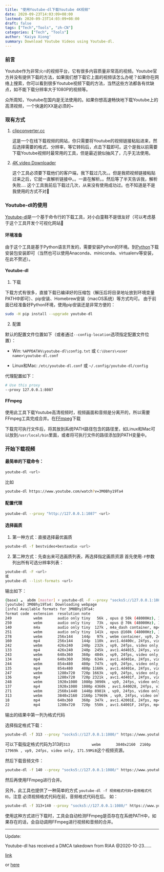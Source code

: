 ```yaml
---
title: "使用Youtube-dl下载Youtube 4K视频"
date: 2020-09-23T14:03:09+08:00
lastmod: 2020-09-23T14:03:09+08:00
draft: false
tags: ["Tech","Tools", "zh-CN"]
categories: ["Tech", "Tools"]
author: 'Kaiya Xiong'
summary: Download Youtube Videos using Youtube-dl.
---
```

### 前言
Youtube作为非常火🔥的视频平台，它有很多内容质量非常高的视频。Youtube官方并没有提供下载的方法，如果我们想下载它上面的视频该怎么办呢？如果你在网络上搜索，你可以看到很多Youtube视频下载的方法，当然这些方法都各有优缺点，如不能下载分辨率大于1080P的视频等。

众所周知，Youtube在国内是无法使用的。如果你想高速畅快地下载Youtube上的高清视频，一个快速的XX是必须的~

### 现有方式
1. [clipconverter.cc](http://www.clipconverter.cc/) 

    这是一个在线下载视频的网站，你只需要将Youtube的视频链接粘贴进来，然后选择需要的格式、分辨率，等它转码后，点击下载即可。这个是我以前需要下载Youtube视频时最常用的工具，但是最近貌似抽风了，几乎无法使用。
2. [4K video Downloader](https://www.4kdownload.com/) 

    这个工具必须要下载他们的客户端，我下载过几次。。但是我把视频链接粘贴过来之后，它就一直解析链接中。。一直在解析。。然后等了半天告诉我，解析失败.... 这个工具我前后下载过几次，从来没有使用成功过。也不知道是不是我使用的方式不对🌚
    
### Youtube-dl的使用
[Youtube-dl](https://github.com/ytdl-org/youtube-dl)是一个基于命令行的下载工具，对小白童鞋不是很友好（可以考虑基于这个工具开发个可视化网站🤣
#### 环境准备
由于这个工具是基于Python语言开发的，需要安装Python的环境。到[Python](https://www.python.org/)下载安装包安装即可（当然也可以使用Anaconda、miniconda、virtualenv等安装，在此不赘述）。
#### Youtube-dl
1. 下载

下载方式有很多，直接下载已编译好的压缩包（解压后将目录地址放到环境变量PATH中即可）、pip安装、Homebrew安装（macOS系统）等方式均可。
由于前面已经准备好Python环境，使用pip安装还是非常方便的：
```bash
sudo -H pip install --upgrade youtube-dl
```

2. 配置

默认的配置文件位置如下（或者通过`--config-location`选项指定配置文件位置）：

- Win: `%APPDATA%\youtube-dl\config.txt` 或 `C:\Users\<user name>\youtube-dl.conf`

- Linux和Mac: `/etc/youtube-dl.conf` 或 `~/.config/youtube-dl/config`

代理配置如下：
```bash
# Use this proxy
--proxy 127.0.0.1:8087
```

#### FFmpeg
使用此工具下载Youtube高清视频时，视频画面和音频是分离开的，所以需要FFmpeg工具完成合并。在[FFmpeg](https://www.ffmpeg.org/)下载

下载完可执行文件后，将其放到系统PATH路径包含的路径里，如Linux和Mac可以放到`/usr/local/bin`里面，或者将可执行文件的路径添加到PATH变量中。

### 开始下载视频
#### 最简单的下载命令：
```bash
youtube-dl <url>
```
比如
```bash
youtube-dl https://www.youtube.com/watch?v=3M0Bhy19Ta4
```
#### 配置代理
```bash
youtube-dl --proxy "http://127.0.0.1:1087" <url>
```
#### 选择画质
1. 第一种方式：直接选择最优画质

```bash
youtube-dl -f bestvideo+bestaudio <url>
```

2. 第二种方式：先查出来可选画质列表，再选择指定画质资源
首先使用`-F`参数列出所有可选分辨率列表：
```bash
youtube-dl -F <url>
或
youtube-dl --list-formats <url>
```

输出如下：

```bash
(base) ☁  abdm [master] ⚡ youtube-dl -F --proxy "socks5://127.0.0.1:1080/" https://www.youtube.com/watch\?v\=3M0Bhy19Ta4
[youtube] 3M0Bhy19Ta4: Downloading webpage
[info] Available formats for 3M0Bhy19Ta4:
format code  extension  resolution note
249          webm       audio only tiny   56k , opus @ 50k (48000Hz), 1.47MiB
250          webm       audio only tiny   73k , opus @ 70k (48000Hz), 1.90MiB
140          m4a        audio only tiny  127k , m4a_dash container, mp4a.40.2@128k (44100Hz), 3.59MiB
251          webm       audio only tiny  141k , opus @160k (48000Hz), 3.72MiB
278          webm       256x144    144p   97k , webm container, vp9, 24fps, video only, 1.53MiB
160          mp4        256x144    144p  110k , avc1.4d400c, 24fps, video only, 706.04KiB
242          webm       426x240    240p  232k , vp9, 24fps, video only, 1.80MiB
133          mp4        426x240    240p  245k , avc1.4d4015, 24fps, video only, 1.29MiB
243          webm       640x360    360p  404k , vp9, 24fps, video only, 3.43MiB
134          mp4        640x360    360p  634k , avc1.4d401e, 24fps, video only, 3.24MiB
244          webm       854x480    480p  747k , vp9, 24fps, video only, 5.76MiB
135          mp4        854x480    480p 1160k , avc1.4d401e, 24fps, video only, 6.36MiB
247          webm       1280x720   720p 1663k , vp9, 24fps, video only, 12.10MiB
136          mp4        1280x720   720p 2321k , avc1.4d401f, 24fps, video only, 11.96MiB
248          webm       1920x1080  1080p 3090k , vp9, 24fps, video only, 22.00MiB
137          mp4        1920x1080  1080p 4360k , avc1.640028, 24fps, video only, 21.53MiB
271          webm       2560x1440  1440p 8981k , vp9, 24fps, video only, 53.97MiB
313          webm       3840x2160  2160p 17969k , vp9, 24fps, video only, 171.59MiB
18           mp4        640x360    360p  347k , avc1.42001E, 24fps, mp4a.40.2@ 96k (44100Hz), 9.80MiB
22           mp4        1280x720   720p  550k , avc1.64001F, 24fps, mp4a.40.2@192k (44100Hz) (best)
```

输出的结果中第一列为格式代码

选择指定格式下载：
```bash
youtube-dl -f 313 --proxy "socks5://127.0.0.1:1080/" https://www.youtube.com/watch\?v\=3M0Bhy19Ta4
```
可以下载指定格式代码为313的`313          webm       3840x2160  2160p 17969k , vp9, 24fps, video only, 171.59MiB`这个视频资源。

然后下载音频文件：
```bash
youtube-dl -f 140 --proxy "socks5://127.0.0.1:1080/" https://www.youtube.com/watch\?v\=3M0Bhy19Ta4
```
然后再使用FFmpeg进行合并。

另外，此工具也提供了一种简单的方式 `youtube-dl -f 视频格式代码+音频格式代码`，注意 必须视频格式代码在前，音频格式代码在后。
如：
```bash
youtube-dl -f 313+140 --proxy "socks5://127.0.0.1:1080/" https://www.youtube.com/watch\?v\=3M0Bhy19Ta4
```
使用这种方式进行下载时，工具会自动检测FFmpeg是否存在在系统PATH中，如果存在的话，会自动调用FFmpeg进行视频和音频的合并。

---
Update:

Youtube-dl has received a DMCA takedown from RIAA @2020-10-23......

[link](https://news.ycombinator.com/item?id=24872911)

or [here](https://github.com/github/dmca/blob/master/2020/10/2020-10-23-RIAA.md)
